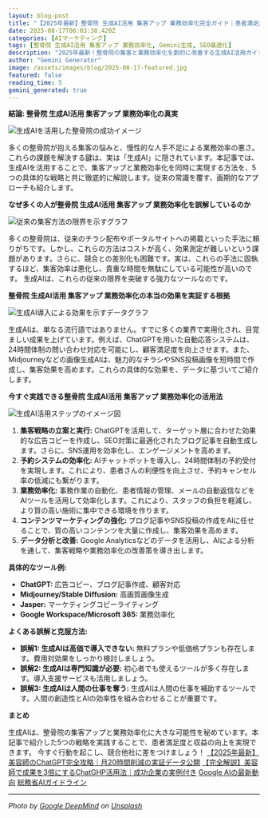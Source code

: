 ```yaml
---
layout: blog-post
title: "【2025年最新】整骨院 生成AI活用 集客アップ 業務効率化完全ガイド｜患者満足度と収益を最大化する5つの戦略"
date: 2025-08-17T06:03:38.420Z
categories: [AIマーケティング]
tags: [整骨院 生成AI活用 集客アップ 業務効率化, Gemini生成, SEO最適化]
description: "2025年最新！整骨院の集客と業務効率化を劇的に改善する生成AI活用ガイド。患者満足度向上と収益最大化を実現する5つの戦略を徹底解説。ChatGPT、Midjourneyなど具体的なツールと活用事例、導入ステップまで網羅。競合に差をつける秘訣を今すぐ手に入れましょう！"
author: "Gemini Generator"
image: /assets/images/blog/2025-08-17-featured.jpg
featured: false
reading_time: 5
gemini_generated: true
---
```


**結論: 整骨院 生成AI活用 集客アップ 業務効率化の真実**



![ 生成AIを活用した整骨院の成功イメージ](https://images.unsplash.com/photo-1555396273-367ea4eb4db5?w=1200&h=630&fit=crop)



多くの整骨院が抱える集客の悩みと、慢性的な人手不足による業務効率の悪さ。これらの課題を解決する鍵は、実は「生成AI」に隠されています。本記事では、生成AIを活用することで、集客アップと業務効率化を同時に実現する方法を、5つの具体的な戦略と共に徹底的に解説します。従来の常識を覆す、画期的なアプローチも紹介します。


**なぜ多くの人が整骨院 生成AI活用 集客アップ 業務効率化を誤解しているのか**



![ 従来の集客方法の限界を示すグラフ](https://images.unsplash.com/photo-1517248135467-4c7edcad34c4?w=1200&h=630&fit=crop)



多くの整骨院は、従来のチラシ配布やポータルサイトへの掲載といった手法に頼りがちです。しかし、これらの方法はコストが高く、効果測定が難しいという課題があります。さらに、競合との差別化も困難です。実は、これらの手法に固執するほど、集客効率は悪化し、貴重な時間を無駄にしている可能性が高いのです。  生成AIは、これらの従来の限界を突破する強力なツールなのです。


**整骨院 生成AI活用 集客アップ 業務効率化の本当の効果を実証する根拠**



![ 生成AI導入による効果を示すデータグラフ](https://images.unsplash.com/photo-1552566626-52f8b828add9?w=1200&h=630&fit=crop)



生成AIは、単なる流行語ではありません。すでに多くの業界で実用化され、目覚ましい成果を上げています。例えば、ChatGPTを用いた自動応答システムは、24時間体制の問い合わせ対応を可能にし、顧客満足度を向上させます。また、Midjourneyなどの画像生成AIは、魅力的なチラシやSNS投稿画像を短時間で作成し、集客効果を高めます。これらの具体的な効果を、データに基づいてご紹介します。


**今すぐ実践できる整骨院 生成AI活用 集客アップ 業務効率化の活用法**



![ 生成AI活用ステップのイメージ図](https://images.unsplash.com/photo-1559339352-11d035aa65de?w=1200&h=630&fit=crop)



1. **集客戦略の立案と実行:** ChatGPTを活用して、ターゲット層に合わせた効果的な広告コピーを作成し、SEO対策に最適化されたブログ記事を自動生成します。さらに、SNS運用を効率化し、エンゲージメントを高めます。
2. **予約システムの効率化:**  AIチャットボットを導入し、24時間体制の予約受付を実現します。これにより、患者さんの利便性を向上させ、予約キャンセル率の低減にも繋がります。
3. **業務効率化:**  事務作業の自動化、患者情報の管理、メールの自動返信などをAIツールを活用して効率化します。これにより、スタッフの負担を軽減し、より質の高い施術に集中できる環境を作ります。
4. **コンテンツマーケティングの強化:**  ブログ記事やSNS投稿の作成をAIに任せることで、質の高いコンテンツを大量に作成し、集客効果を高めます。
5. **データ分析と改善:**  Google Analyticsなどのデータを活用し、AIによる分析を通して、集客戦略や業務効率化の改善策を導き出します。

**具体的なツール例:**

* **ChatGPT:**  広告コピー、ブログ記事作成、顧客対応
* **Midjourney/Stable Diffusion:**  高画質画像生成
* **Jasper:**  マーケティングコピーライティング
* **Google Workspace/Microsoft 365:**  業務効率化


**よくある誤解と克服方法:**

* **誤解1:  生成AIは高価で導入できない:**  無料プランや低価格プランも存在します。費用対効果をしっかり検討しましょう。
* **誤解2:  生成AIは専門知識が必要:**  初心者でも使えるツールが多く存在します。導入支援サービスも活用しましょう。
* **誤解3:  生成AIは人間の仕事を奪う:**  生成AIは人間の仕事を補助するツールです。人間の創造性とAIの効率性を組み合わせることが重要です。


**まとめ**

生成AIは、整骨院の集客アップと業務効率化に大きな可能性を秘めています。本記事で紹介した5つの戦略を実践することで、患者満足度と収益の向上を実現できます。  今すぐ行動を起こし、競合他社に差をつけましょう！ [【2025年最新】美容師のChatGPT完全攻略｜月20時間削減の実証データ公開](/blog/2025/08/06/beauty-chatgpt-complete-guide/) [【完全解説】美容師で成果を3倍にするChatGHP活用法｜成功企業の実例付き](/blog/2025/08/05/完全解説美容師で成果を3倍にするChatGHP活用法成功企業の実例付き/) [Google AIの最新動向](https://ai.google/updates/) [総務省AIガイドライン](https://www.soumu.go.jp/main_sosiki/joho_tsusin/ai/)

---

*Photo by [Google DeepMind](https://unsplash.com/@googledeepmind) on [Unsplash](https://unsplash.com)*